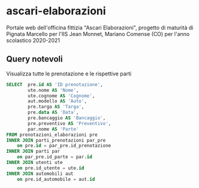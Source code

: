 # ascari-elaborazioni
Portale web dell'officina fittizia "Ascari Elaborazioni", progetto di maturità di Pignata Marcello per l'IIS Jean Monnet, Mariano Comense (CO) per l'anno scolastico 2020-2021

## Query notevoli

Visualizza tutte le prenotazione e le rispettive parti
```sql
SELECT 	pre.id AS 'ID prenotazione',
		ute.nome AS 'Nome',
        ute.cognome AS 'Cognome',
        aut.modello AS 'Auto',
        pre.targa AS 'Targa',
        pre.data AS 'Data',
        pre.bancaggio AS 'Bancaggio',
        pre.preventivo AS 'Preventivo',
        par.nome AS 'Parte'
FROM prenotazioni_elaborazioni pre
INNER JOIN parti_prenotazioni par_pre
    on pre.id = par_pre.id_prenotazione
INNER JOIN parti par
    on par_pre.id_parte = par.id
INNER JOIN utenti ute
    on pre.id_utente = ute.id
INNER JOIN automobili aut
    on pre.id_automobile = aut.id
```
